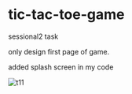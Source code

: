 # tic-tac-toe-game
sessional2 task


only design first page of game.

 added splash screen in my code


![t11](https://user-images.githubusercontent.com/79657243/117540188-53bc6200-b027-11eb-8e27-c86d29c40581.png)


